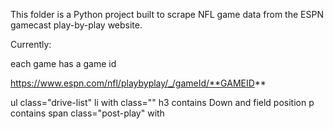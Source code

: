 This folder is a Python project built to scrape NFL game data from the ESPN gamecast play-by-play website.

Currently:

each game has a game id

https://www.espn.com/nfl/playbyplay/_/gameId/**GAMEID**

ul class="drive-list"
    li with class=""
        h3 contains Down and field position
            p contains span class="post-play" with 

